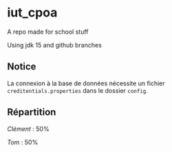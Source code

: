 # iut_cpoa
A repo made for school stuff

Using jdk 15 and github branches

## Notice

La connexion à la base de données nécessite un fichier `creditentials.properties` dans le dossier `config`.

## Répartition

_Clément_ : 50%

_Tom_ : 50%
